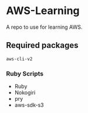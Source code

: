 # AWS-Learning
A repo to use for learning AWS.

## Required packages
`aws-cli-v2`

### Ruby Scripts
* Ruby
* Nokogiri
* pry
* aws-sdk-s3